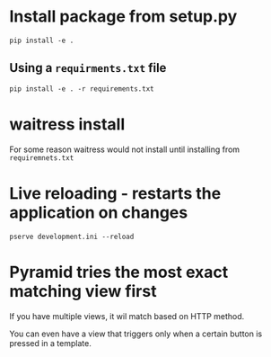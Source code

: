 # Install package from setup.py

`pip install -e .`

## Using a `requirments.txt` file
`pip install -e . -r requirements.txt`

# waitress install

For some reason waitress would not install until installing from `requiremnets.txt`

# Live reloading - restarts the application on changes

`pserve development.ini --reload`

# Pyramid tries the most exact matching view first

If you have multiple views, it wil match based on HTTP method.

You can even have a view that triggers only when a certain button is pressed in a template.

